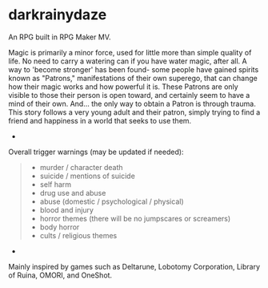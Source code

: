 # darkrainydaze

An RPG built in RPG Maker MV.

Magic is primarily a minor force, used for little more than simple quality of life. No need to carry a watering can if you have water magic, after all.
A way to 'become stronger' has been found- some people have gained spirits known as "Patrons," manifestations of their own superego, that can change how their magic works and how powerful it is. These Patrons are only visible to those their person is open toward, and certainly seem to have a mind of their own. And... the only way to obtain a Patron is through trauma.
This story follows a very young adult and their patron, simply trying to find a friend and happiness in a world that seeks to use them.

-

Overall trigger warnings (may be updated if needed):
> - murder / character death
> - suicide / mentions of suicide
> - self harm
> - drug use and abuse
> - abuse (domestic / psychological / physical)
> - blood and injury
> - horror themes (there will be no jumpscares or screamers)
> - body horror
> - cults / religious themes

-

Mainly inspired by games such as Deltarune, Lobotomy Corporation, Library of Ruina, OMORI, and OneShot.
